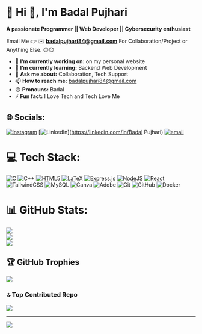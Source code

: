 # 💫 Hi 👋, I'm Badal Pujhari
**A passionate Programmer || Web Developer || Cybersecurity enthusiast**

Email Me 👉 ✉️ **badalpujhari84@gmail.com** For Collaboration/Project or Anything Else. 😊😊

- 🔭 **I’m currently working on:** on my personal website
- 🌱 **I’m currently learning:** Backend Web Development
- 💬 **Ask me about:** Collaboration, Tech Support
- 📫 **How to reach me:** badalpujhari84@gmail.com
- 😄 **Pronouns:** Badal
- ⚡ **Fun fact:** I Love Tech and Tech Love Me
  
## 🌐 Socials:
[![Instagram](https://img.shields.io/badge/Instagram-%23E4405F.svg?logo=Instagram&logoColor=white)](https://instagram.com/badal_pjri) [![LinkedIn](https://img.shields.io/badge/LinkedIn-%230077B5.svg?logo=linkedin&logoColor=white)](https://linkedin.com/in/Badal Pujhari) [![email](https://img.shields.io/badge/Email-D14836?logo=gmail&logoColor=white)](mailto:badalpujhari84@gmail.com) 

# 💻 Tech Stack:
![C](https://img.shields.io/badge/c-%2300599C.svg?style=for-the-badge&logo=c&logoColor=white) ![C++](https://img.shields.io/badge/c++-%2300599C.svg?style=for-the-badge&logo=c%2B%2B&logoColor=white) ![HTML5](https://img.shields.io/badge/html5-%23E34F26.svg?style=for-the-badge&logo=html5&logoColor=white) ![LaTeX](https://img.shields.io/badge/latex-%23008080.svg?style=for-the-badge&logo=latex&logoColor=white) ![Express.js](https://img.shields.io/badge/express.js-%23404d59.svg?style=for-the-badge&logo=express&logoColor=%2361DAFB) ![NodeJS](https://img.shields.io/badge/node.js-6DA55F?style=for-the-badge&logo=node.js&logoColor=white) ![React](https://img.shields.io/badge/react-%2320232a.svg?style=for-the-badge&logo=react&logoColor=%2361DAFB) ![TailwindCSS](https://img.shields.io/badge/tailwindcss-%2338B2AC.svg?style=for-the-badge&logo=tailwind-css&logoColor=white) ![MySQL](https://img.shields.io/badge/mysql-4479A1.svg?style=for-the-badge&logo=mysql&logoColor=white) ![Canva](https://img.shields.io/badge/Canva-%2300C4CC.svg?style=for-the-badge&logo=Canva&logoColor=white) ![Adobe](https://img.shields.io/badge/adobe-%23FF0000.svg?style=for-the-badge&logo=adobe&logoColor=white) ![Git](https://img.shields.io/badge/git-%23F05033.svg?style=for-the-badge&logo=git&logoColor=white) ![GitHub](https://img.shields.io/badge/github-%23121011.svg?style=for-the-badge&logo=github&logoColor=white) ![Docker](https://img.shields.io/badge/docker-%230db7ed.svg?style=for-the-badge&logo=docker&logoColor=white)
# 📊 GitHub Stats:
![](https://github-readme-stats.vercel.app/api?username=iambadal&theme=gruvbox&hide_border=false&include_all_commits=true&count_private=false)<br/>
![](https://nirzak-streak-stats.vercel.app/?user=iambadal&theme=gruvbox&hide_border=false)<br/>
![](https://github-readme-stats.vercel.app/api/top-langs/?username=iambadal&theme=gruvbox&hide_border=false&include_all_commits=true&count_private=false&layout=compact)

## 🏆 GitHub Trophies
![](https://github-profile-trophy.vercel.app/?username=iambadal&theme=radical&no-frame=false&no-bg=true&margin-w=4)

### 🔝 Top Contributed Repo
![](https://github-contributor-stats.vercel.app/api?username=iambadal&limit=5&theme=dark&combine_all_yearly_contributions=true)

---
[![](https://visitcount.itsvg.in/api?id=iambadal&icon=0&color=0)](https://visitcount.itsvg.in)

<!-- Proudly created with GPRM ( https://gprm.itsvg.in ) -->

